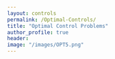 ```yaml
---
layout: controls
permalink: /Optimal-Controls/
title: "Optimal Control Problems"
author_profile: true
header:
image: "/images/OPT5.png"  
---
```

